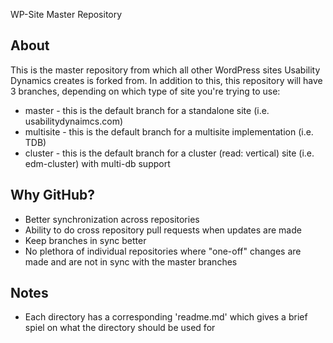 WP-Site Master Repository

## About

This is the master repository from which all other WordPress sites Usability Dynamics creates is forked from. In
addition to this, this repository will have 3 branches, depending on which type of site you're trying to use:

* master - this is the default branch for a standalone site (i.e. usabilitydynaimcs.com)
* multisite - this is the default branch for a multisite implementation (i.e. TDB)
* cluster - this is the default branch for a cluster (read: vertical) site (i.e. edm-cluster) with multi-db support

## Why GitHub?

* Better synchronization across repositories
* Ability to do cross repository pull requests when updates are made
* Keep branches in sync better
* No plethora of individual repositories where "one-off" changes are made and are not in sync with the master branches

## Notes

* Each directory has a corresponding 'readme.md' which gives a brief spiel on what the directory should be used for
